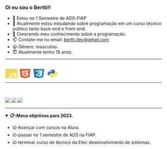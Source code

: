 ### Oi eu sou o Bertti!!
- 🔭 Estou no 1 Semestre de ADS-FIAP
- 🔭 Atualmente estou estudando sobre programação em um curso técnico público tanto back-end e front-end.
- 🌱 Crescendo meu conhecimento sobre a programação.
- 📫 Contate-me no email: bertti.dev@gmail.com
- 😃 Gênero: masculino.
- 😇 Atualmente tenho 18 anos.
<hr color="Red">

</hr>
<div style="display: inline_block"><br>
  <img align="center" alt="Bertti-Js" height="30" width="40" src="https://raw.githubusercontent.com/devicons/devicon/master/icons/javascript/javascript-plain.svg">
  <img align="center" alt="Bertti-HTML" height="30" width="40" src="https://raw.githubusercontent.com/devicons/devicon/master/icons/html5/html5-original.svg">
  <img align="center" alt="Bertti-CSS" height="30" width="40" src="https://raw.githubusercontent.com/devicons/devicon/master/icons/css3/css3-original.svg">
  <img align="center" alt="Bertti-Python" height="30" width="40" src="https://raw.githubusercontent.com/devicons/devicon/master/icons/python/python-original.svg">
</div>
 <hr>
  </hr>
  <div style="display: inline_block"><br>
  
  <div><br>
   <a href="https://www.instagram.com/gxbertti/" target="_blank"><img src="https://img.shields.io/badge/-Instagram-%23E4405F?style=for-the-badge&logo=instagram&logoColor=white" target="_blank"></a>
 	<a href="https://discord.gg/8Zhh6ydK" target="_blank"><img src="https://img.shields.io/badge/Discord-7289DA?style=for-the-badge&logo=discord&logoColor=white" target="_blank"></a>
<a href = "mailto:bertti.dev@gmail.com"><img src="https://img.shields.io/badge/-Gmail-%23333?style=for-the-badge&logo=gmail&logoColor=white" target="_blank"></a>
 
  </div>
  <hr>
  </hr>
  <details open>
  <summary>
  
  <strong>
    📋-Meus objetivos para 2023.
  </strong>
  </summary>
  <ul>
  <li>☑️-Avançar com cursos na Alura.</li> 
  <li>☑️-passar no 1 semestre de ADS na FIAP.</li> 
  <li>☑️-terminar curso de técnico da Etec desenvolvimento de sistemas.</li>
</ul>
  </details>
